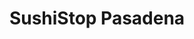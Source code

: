 ---
layout: place
title: "SushiStop Pasadena"
permalink: /california/pasadena/sushistop-pasadena.html
stateAbbr: CA
stateName: California
cityName: Pasadena
place_id: ChIJu7_rsHHDwoAR-q0s26NmSbk
photos:
  - name: >-
      places/ChIJu7_rsHHDwoAR-q0s26NmSbk/photos/AeeoHcJHrn-ogmUseb6xRppHZYsEq3c1cSkkTF4FLyJx8L4T2q6WPB7XWQqSVnl2uFktGlu3fJhCDjvHlXfiO5ZaAKyRZvyR7ktMu7PiYF6UYZnmEvjz9OMSki1LYOCOjlAp0HFyBxv0OOiiOFanEg0kCFxUPB0Iy6QlpXwI3sxDF1ebfnJt-AkIEZiJri3fReklDT1sPGVca4PJQ-gMGwwIhkXaK4t6r0M7pOhNdUW3lSCI4QHke2vBSahxZAtrWthG7HsTRUpFYm9owhcYe5kRJagn1rl29ts5qnNmwWomOtkPEQ
    widthPx: 4800
    heightPx: 3200
    authorAttributions:
      - displayName: SushiStop Pasadena
        uri: https://maps.google.com/maps/contrib/115209251117103293388
        photoUri: >-
          https://lh3.googleusercontent.com/a-/ALV-UjUhDYPflO-mGOfYNtAfpDI4DoicroTiiO361tx2aQiVgar4gLlJ=s100-p-k-no-mo
    flagContentUri: >-
      https://www.google.com/local/imagery/report/?cb_client=maps_api_places.places_api&image_key=!1e10!2sAF1QipNTx1AIl0YAYip2xygWax-Z_GgWh5k5tnblCmXl&hl=en-US
    googleMapsUri: >-
      https://www.google.com/maps/place//data=!3m4!1e2!3m2!1sAF1QipNTx1AIl0YAYip2xygWax-Z_GgWh5k5tnblCmXl!2e10!4m2!3m1!1s0x80c2c371b0ebbfbb:0xb94966a3db2cadfa
  - name: >-
      places/ChIJu7_rsHHDwoAR-q0s26NmSbk/photos/AeeoHcLcD-6IhOnjWsEfxOlIIzKmqhL-XrAKEKPiIEBU9tMcUDYNPLfiQ08bAdD03CJsv79lZliTjBKZGWzhacwOKQl700PXr9MeH9kwa9JMDm-UkN6j6v801mdtKzHDk4O3pfo_hWKkM1MtHOapak5OSu8fVd3BZe255NK_3d4ZYx4XC5CQTp_nXXdkfV7kwRWhLbJ9te-TUBhElOgXR1wgmfDeGeMCdSrJgZy6---ZmUrJ5JsJu6rWdMhU9m1CJmFzMb-4YIkd0IzZ-bmcdUguSwYQskbXRILrpPFoUuwQfX7CfA
    widthPx: 4800
    heightPx: 3200
    authorAttributions:
      - displayName: SushiStop Pasadena
        uri: https://maps.google.com/maps/contrib/115209251117103293388
        photoUri: >-
          https://lh3.googleusercontent.com/a-/ALV-UjUhDYPflO-mGOfYNtAfpDI4DoicroTiiO361tx2aQiVgar4gLlJ=s100-p-k-no-mo
    flagContentUri: >-
      https://www.google.com/local/imagery/report/?cb_client=maps_api_places.places_api&image_key=!1e10!2sAF1QipPSobfecIW1IuFiX9vz5b_vCj9UUKdEXczYa9gB&hl=en-US
    googleMapsUri: >-
      https://www.google.com/maps/place//data=!3m4!1e2!3m2!1sAF1QipPSobfecIW1IuFiX9vz5b_vCj9UUKdEXczYa9gB!2e10!4m2!3m1!1s0x80c2c371b0ebbfbb:0xb94966a3db2cadfa
  - name: >-
      places/ChIJu7_rsHHDwoAR-q0s26NmSbk/photos/AeeoHcLqid2gTuJaBjQMtJfVJRAm_2z21wOPueBWdXRnf3s7regQm3J2bKTglfrXcrzr6AwZ2cG-9uesg621fAd-e8aRlaWvqfiPwt4BtN_HFWjGCYldQlZTUH0cdU2DCOC3o9zNooWwvmqzLwUtJEI_zqBZCS-gk3hvkkAkpofYZ_2hoouhx5Ny7feNXkbnXPjXVu4vMdcPm3gLke46POeiXnSenAppfEjKntJa-HhnB31WvJr0f1yw8OQA3Pp8UMv3IHtwIWIX-gGYgg8NRZME_mtbeP90xYgYXjXo7Gi5vqhtT9K823LSI8gMSLtmWjBPFARhKJ15cY23UnkMlA1P4pj0JVACw0hYzc5gu1EVHPcGhBohNBywqim-ChUWBY2d_USukvdPoiLlAx8oYJEG0QrpyKP5WAwDShGn1HniSJFOCQ
    widthPx: 4000
    heightPx: 2252
    authorAttributions:
      - displayName: Kevin Sewell
        uri: https://maps.google.com/maps/contrib/103428645361457025962
        photoUri: >-
          https://lh3.googleusercontent.com/a-/ALV-UjVBW_Ctpv0kiaHhOYCcPBFTp4-xqO-u39spiIG3JaMO4y1bX9nyDw=s100-p-k-no-mo
    flagContentUri: >-
      https://www.google.com/local/imagery/report/?cb_client=maps_api_places.places_api&image_key=!1e10!2sCIHM0ogKEICAgIDvksXeBA&hl=en-US
    googleMapsUri: >-
      https://www.google.com/maps/place//data=!3m4!1e2!3m2!1sCIHM0ogKEICAgIDvksXeBA!2e10!4m2!3m1!1s0x80c2c371b0ebbfbb:0xb94966a3db2cadfa
  - name: >-
      places/ChIJu7_rsHHDwoAR-q0s26NmSbk/photos/AeeoHcKlhCzsp5sYIYnqzfxVmYALV8yoK8sZqkb-Vn51qCNy0GU21H5DCeMwwpJrDtzsLMbY2dzCEpHWlcnLfmWMBzhmnDJIAru98XfWRDf93OjmDMVBv79yG8Bk_QrhUwwW86iPSbhUpapqNulG6l-0fuJ6KGMTs0XN7OLHOAXFcjoY5hfvNu0VH9lKkJvNxEDw9w4718kJXa3UxfGu6NN6OB95oZdw_mjAe250YYdBF1S2jSuVPMIl9DnLYcrjVOS5RZhWOlb-reUkbHHT-1rG2ilZXd9IzVZw0h1AhQHnLTzVQQqk1IG3VFMAgXIHJ0WdPrxGrxh6g8UXGKwyda7MpbRcTcOseQTUaEzUVB5tiYFyugaGCaRl-mmzHYNr6A7azFk0iVKZmYg-5rVOorHCC7P_2yz7mnGFTnOwa6AUJAoqAA7-
    widthPx: 4032
    heightPx: 3024
    authorAttributions:
      - displayName: Jason S (Simchelin Guide)
        uri: https://maps.google.com/maps/contrib/108636799607637934235
        photoUri: >-
          https://lh3.googleusercontent.com/a-/ALV-UjVyga5U5SObHJFanKtNWk-udbzgu2b0rRPGdGMV6hcVOrLYegTzgw=s100-p-k-no-mo
    flagContentUri: >-
      https://www.google.com/local/imagery/report/?cb_client=maps_api_places.places_api&image_key=!1e10!2sCIHM0ogKEICAgICjhp2NrAE&hl=en-US
    googleMapsUri: >-
      https://www.google.com/maps/place//data=!3m4!1e2!3m2!1sCIHM0ogKEICAgICjhp2NrAE!2e10!4m2!3m1!1s0x80c2c371b0ebbfbb:0xb94966a3db2cadfa
  - name: >-
      places/ChIJu7_rsHHDwoAR-q0s26NmSbk/photos/AeeoHcJus6RnjSEQfN4F--lCd-xrG9tLNAV-zx2pPiQDNLg7slF2UUYLzsdNQmjp-eV914cpk5-U9cT9j62r24cHQxiUnv5mV-SHFvWPDoLB5m04HQLT-GOkTtSmlHOW-SyrKF161JrAq89n2o9Jse_mU7lqTShFBzA-oAcYvNM34ccUd1D_Q5OYr6uVrUTiN1MHBQcy1yIEpvsIN4YkIsPFSBV-lQiuOJL-JB6QTKW-WFqufbR2E2Y3xMKDOQwWLKVXcSrI65S0IS1hw0-bz8ODUlhl2NtucqANZssSLYW3eTbeLrwL6yCL72bpDGs9jzzKbytoNVLQM8DbbkqcmrTXT6tuRWqYA4sUFRyrWitltJaGH0utEsflDiumoKS9Q4SQH7FGZnH3gNkYdTJxzbhk_zPQyUH1dml1tYkBPTQn8JrwS9t-
    widthPx: 3024
    heightPx: 4032
    authorAttributions:
      - displayName: Ruth R
        uri: https://maps.google.com/maps/contrib/106172554311080509804
        photoUri: >-
          https://lh3.googleusercontent.com/a-/ALV-UjUAZL5G7nigsYgI9VsNEMv-4A170Rt8bcXnra8Ogbd_HWpN8Ziapw=s100-p-k-no-mo
    flagContentUri: >-
      https://www.google.com/local/imagery/report/?cb_client=maps_api_places.places_api&image_key=!1e10!2sCIHM0ogKEICAgIDe9Yzr9gE&hl=en-US
    googleMapsUri: >-
      https://www.google.com/maps/place//data=!3m4!1e2!3m2!1sCIHM0ogKEICAgIDe9Yzr9gE!2e10!4m2!3m1!1s0x80c2c371b0ebbfbb:0xb94966a3db2cadfa
  - name: >-
      places/ChIJu7_rsHHDwoAR-q0s26NmSbk/photos/AeeoHcJCZD3RM6M059rIBtqAuz3NGawjcKZt08rtCItoMmUWcpO9wob2xMQMPOksRf-zid8ySGLGW6-jsioMAzTCBRgtGJYS5o7pKJjt-6N6pTXowF6f0wxpyr2gOfRSyoI9_gssF3cb_msn8fGKocJVpdFqatsnsYdQkgofXaAlfyoWPdGMU0S9mnqEUHDa0wBNntRp_erwCBLalWWGovOr8QEOk1s682JUX8Nd7SbkK73-fP_T38eE3yYeKetJazVZ6bUdf2cOQRtQ-HheG62cYMh09U8W9m6KZT2EJSJT5v_njcDGY78CdOeasFOfWFXxFREpVG1BfyhMzUBcZcJRXdigCz11H_RZjMIa4hHPEray0zOh4217AEj6YvfnNF8lTnWPuNLwPyLI1g40uikP0cDxAvrKiS7UWYBBhzU04ZyfIw
    widthPx: 3024
    heightPx: 4032
    authorAttributions:
      - displayName: Jason S (Simchelin Guide)
        uri: https://maps.google.com/maps/contrib/108636799607637934235
        photoUri: >-
          https://lh3.googleusercontent.com/a-/ALV-UjVyga5U5SObHJFanKtNWk-udbzgu2b0rRPGdGMV6hcVOrLYegTzgw=s100-p-k-no-mo
    flagContentUri: >-
      https://www.google.com/local/imagery/report/?cb_client=maps_api_places.places_api&image_key=!1e10!2sCIHM0ogKEICAgICjhp2NTA&hl=en-US
    googleMapsUri: >-
      https://www.google.com/maps/place//data=!3m4!1e2!3m2!1sCIHM0ogKEICAgICjhp2NTA!2e10!4m2!3m1!1s0x80c2c371b0ebbfbb:0xb94966a3db2cadfa
  - name: >-
      places/ChIJu7_rsHHDwoAR-q0s26NmSbk/photos/AeeoHcKWt_rZ7uRAS47Q5FMaMFd05QwbtpIaS2BSeqv640s92VkDAEgumTJ2zreQI4EREL42qCZi6few2ZhO5BzdcczJoC5Um7XhCM85e5CjSG4Tg8CKLVLLq_-lHJ2IgfsjLvepEDcn973n9tLXf7i7ZJ2jLbesbhORNn2vk9aW9cIbI100BVH-PNQTLR81gD-pgy8Z_OBzAZfbP83qenjuE_Zl8H-grsoA7d5iaRrsyMqemWINNT5wJZb2xn85kZResxFNcXudlql9Igxs5i4iCbMy4nNpw4-ziHhuNNnzvJpqIWVqjWe6SrvVDm-qKJbHPVry7ksRetxOnYFP6qxo02IzznoFkX9wp6pyzgquSdTZCox3d5hA3GEKkwJM76HlP-WgwMdNpu9Qd4-hkf_LU72PpAoiPLacEoLryRTXXtVuzVpL
    widthPx: 4000
    heightPx: 2252
    authorAttributions:
      - displayName: Kevin Sewell
        uri: https://maps.google.com/maps/contrib/103428645361457025962
        photoUri: >-
          https://lh3.googleusercontent.com/a-/ALV-UjVBW_Ctpv0kiaHhOYCcPBFTp4-xqO-u39spiIG3JaMO4y1bX9nyDw=s100-p-k-no-mo
    flagContentUri: >-
      https://www.google.com/local/imagery/report/?cb_client=maps_api_places.places_api&image_key=!1e10!2sCIHM0ogKEICAgIDvksWGhQE&hl=en-US
    googleMapsUri: >-
      https://www.google.com/maps/place//data=!3m4!1e2!3m2!1sCIHM0ogKEICAgIDvksWGhQE!2e10!4m2!3m1!1s0x80c2c371b0ebbfbb:0xb94966a3db2cadfa
  - name: >-
      places/ChIJu7_rsHHDwoAR-q0s26NmSbk/photos/AeeoHcJkCdFVfYiKlCIha0nhl_fuUbf8I26VybA9yoewDnyDl0-aISm4bOBayOw410aPM_ADPXcG0sEnDIZ0fy1fopABrcDfqmahe8TW0tH1KYFjNdBqjwmk4YyMJjjRV-5d0kU6ww8zX6aKBLmykReXBFJ0dL0bLXxAIqnDm1i_7TnCbRgJOfnBezSNQ9EPWVhUxcmaTbSXlU8fC9qHPkbW4td1NeBGXvWGwp0TvHaxkQtf3VL5bbs57yCHFV9AHTROwRRSXf6cWROUljUIE1c1fB2b6G8lJQqR8hCDEGjAFpdsxa1s6T2vOtGdYNnhnebj8A8-_7Tal__qvMv_6_35YKz7GU0QgoCysZgaBn_qd5J7pMkn65BUR0ZbSwq4xt6poyl0G06KUxnYQw_eVBPh_hClgfIuHPoDX53O2Q9tq3a9gQ
    widthPx: 4032
    heightPx: 3024
    authorAttributions:
      - displayName: Ruth R
        uri: https://maps.google.com/maps/contrib/106172554311080509804
        photoUri: >-
          https://lh3.googleusercontent.com/a-/ALV-UjUAZL5G7nigsYgI9VsNEMv-4A170Rt8bcXnra8Ogbd_HWpN8Ziapw=s100-p-k-no-mo
    flagContentUri: >-
      https://www.google.com/local/imagery/report/?cb_client=maps_api_places.places_api&image_key=!1e10!2sCIHM0ogKEICAgIDe9YzrDg&hl=en-US
    googleMapsUri: >-
      https://www.google.com/maps/place//data=!3m4!1e2!3m2!1sCIHM0ogKEICAgIDe9YzrDg!2e10!4m2!3m1!1s0x80c2c371b0ebbfbb:0xb94966a3db2cadfa
  - name: >-
      places/ChIJu7_rsHHDwoAR-q0s26NmSbk/photos/AeeoHcKJz1K3fM1usA04HxJaSpDLdfkdgxElWeczYHNT8u0O3tBhzKWPc039RBQZG35u85o7kcYtluzGxqNLKEICD7IgYUmTxm30Q_XkUKhD_zBhHgkGIHppE-NpX7GAKMNHTygk-9RLmWDX4ZhMsCVtXaR7xd9HsO5nZjrRlWvIEvtQc49wISYjliELR3kvEdNYsN9ZrD_risFmGa31qycePwBB3zQTGUYuZZbbmlm1hjCz0GiOS1u51Ao_MATySGiW1nnwMAo5qri5ReRWIx4XwR-Nz6UTtw979BtpUgO_t5ntC6GzdCK6QTs-HO9gB0th1B9hpo7Pk-YsWOOUT2HNc4p175ltNKXI7kGCQtGc2xM4e5S7RXe9a57P1uM0vsT8HOfic7zq032h6gL345NinLScTnpt4o0NSwfPFM19Iua_JA
    widthPx: 3024
    heightPx: 4032
    authorAttributions:
      - displayName: Kim Cuprys
        uri: https://maps.google.com/maps/contrib/117558459825587296073
        photoUri: >-
          https://lh3.googleusercontent.com/a-/ALV-UjXVVAO_yqQ4aRrpu8hHUF48fpxoAwlVur495x_HCnc8vXb6Fp5q=s100-p-k-no-mo
    flagContentUri: >-
      https://www.google.com/local/imagery/report/?cb_client=maps_api_places.places_api&image_key=!1e10!2sCIHM0ogKEICAgICZ5I29WA&hl=en-US
    googleMapsUri: >-
      https://www.google.com/maps/place//data=!3m4!1e2!3m2!1sCIHM0ogKEICAgICZ5I29WA!2e10!4m2!3m1!1s0x80c2c371b0ebbfbb:0xb94966a3db2cadfa
  - name: >-
      places/ChIJu7_rsHHDwoAR-q0s26NmSbk/photos/AeeoHcKFfzn-ONFG6y-YI0Lh7OnO62wXPfxHT4pG7cgLa73mDXYH8PqVByHB24YwW46tJbhwSENIqh7bTogKCB0CujCb7kYaFgBjqC5pf7wrSiOeMuLpW7ZhlsG8zdg1DDaqFmuvJl28HOIucyBWU__bweSo7efac0m8wl7Pn4illdd4mPk3zS3mRbIaKS94zLHeIEOmvorDHNNB8ceCyB0XQXnGuY7OBWFpGXymeFn8Ot4jEdRECoe-sXJBdLtPzEulw-X8RWoGzfZor7uMJIowmt1Acaa5VwuOUo-4F3k8QOhjm-gqiS1vJuvi5kp5qnAHa1oeKKPAvXmsKDV80NxIH3zslCj0oq3WG_ENYNc5REM2eTdCrKwtNfQcNwwjrcl_6BRPbioOHLNfq4Bv_5YTr2DNiWDuzBeUvOFsSqcit45CmA
    widthPx: 4800
    heightPx: 3614
    authorAttributions:
      - displayName: Joshua N.
        uri: https://maps.google.com/maps/contrib/105189373151446041580
        photoUri: >-
          https://lh3.googleusercontent.com/a-/ALV-UjW6QvT7g8A_U3gzXnnOH-jn4d3WbljaUGQs075Bl7o5DemlAdainw=s100-p-k-no-mo
    flagContentUri: >-
      https://www.google.com/local/imagery/report/?cb_client=maps_api_places.places_api&image_key=!1e10!2sCIHM0ogKEICAgID_vv_NAQ&hl=en-US
    googleMapsUri: >-
      https://www.google.com/maps/place//data=!3m4!1e2!3m2!1sCIHM0ogKEICAgID_vv_NAQ!2e10!4m2!3m1!1s0x80c2c371b0ebbfbb:0xb94966a3db2cadfa
address: 58 E Colorado Blvd, Pasadena, CA 91105, USA
street: 58 E Colorado Blvd
city: Pasadena
state: CA
zip: '91105'
country: USA
neighborhood: Old Pasadena
latitude: '34.145647'
longitude: '-118.149240'
accessibility_options:
  wheelchairAccessibleParking: true
  wheelchairAccessibleEntrance: true
  wheelchairAccessibleRestroom: true
  wheelchairAccessibleSeating: true
business_status: OPERATIONAL
name: SushiStop Pasadena
google_maps_links:
  directionsUri: >-
    https://www.google.com/maps/dir//''/data=!4m7!4m6!1m1!4e2!1m2!1m1!1s0x80c2c371b0ebbfbb:0xb94966a3db2cadfa!3e0
  placeUri: https://maps.google.com/?cid=13351315424259386874
  writeAReviewUri: >-
    https://www.google.com/maps/place//data=!4m3!3m2!1s0x80c2c371b0ebbfbb:0xb94966a3db2cadfa!12e1
  reviewsUri: >-
    https://www.google.com/maps/place//data=!4m4!3m3!1s0x80c2c371b0ebbfbb:0xb94966a3db2cadfa!9m1!1b1
  photosUri: >-
    https://www.google.com/maps/place//data=!4m3!3m2!1s0x80c2c371b0ebbfbb:0xb94966a3db2cadfa!10e5
primary_type: Sushi Restaurant
opening_hours:
  regular: null
  current: null
secondary_opening_hours:
  regular:
    weekdayDescriptions: null
    type: null
  current:
    weekdayDescriptions: null
    type: null
phone: null
price_level: null
price_range: null
rating: null
rating_count: 0
website: null
description: null
reviews: null
parking_options: null
payment_options: null
allow_dogs: null
curbside_pickup: null
delivery: null
dine_in: null
good_for_children: null
good_for_groups: null
good_for_sports: null
live_music: null
menu_for_children: null
outdoor_seating: null
reservable: null
restroom: null
serves_beer: null
serves_breakfast: null
serves_brunch: null
serves_cocktails: null
serves_coffee: null
serves_dinner: null
serves_dessert: null
serves_lunch: null
serves_vegetarian_food: null
serves_wine: null
takeout: null

---